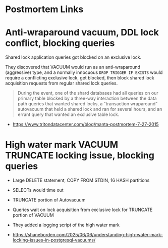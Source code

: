 # Postmortem Links

# Anti-wraparound vacuum, DDL lock conflict, blocking queries
Shared lock application queries got blocked on an exclusive lock.

They discovered that VACUUM would run as an anti-wraparound (aggressive) type, and a normally
innocuous `DROP TRIGGER IF EXISTS` would require a conflicting exclusive lock, get blocked, then block shared lock
acquisition requests from regular shared lock queries.

> During the event, one of the shard databases had all queries on our primary table blocked by a three-way interaction between the data path queries that wanted shared locks, a "transaction wraparound" autovacuum that held a shared lock and ran for several hours, and an errant query that wanted an exclusive table lock.

- <https://www.tritondatacenter.com/blog/manta-postmortem-7-27-2015>

# High water mark VACUUM TRUNCATE locking issue, blocking queries
- Large DELETE statement, COPY FROM STDIN, 16 HASH partitions
- SELECTs would time out
- TRUNCATE portion of Autovacuum
- Queries wait on lock acquisition from exclusive lock for TRUNCATE portion of VACUUM
- They added a logging script of the high water mark

- <https://shaneborden.com/2025/06/06/understanding-high-water-mark-locking-issues-in-postgresql-vacuums/>
